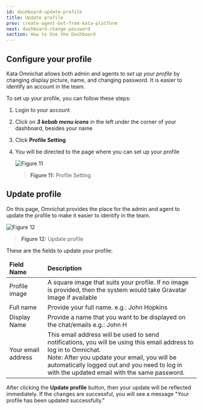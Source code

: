 ```yaml
---
id: dashboard-update-profile
title: Update profile
prev: create-agent-bot-from-kata-platform
next: dashboard-change-password
section: How to Use the Dashboard
---
```


## Configure your profile

Kata Omnichat allows both admin and agents to _set up your profile_ by changing display picture, name, and changing password. It is easier to identify an account in the team.

To set up your profile, you can follow these steps:

1. Login to your account
2. Click on **_3 kebab menu icons_** in the left under the corner of your dashboard, besides your name
3. Click **Profile Setting**
4. You will be directed to the page where you can set up your profile

    ![Figure 11](/assets/images/products/kata-omnichat/image11.png)

    > **Figure 11:** Profile Setting

## Update profile

On this page, Omnichat provides the place for the admin and agent to update the profile to make it easier to identify in the team.

![Figure 12](/assets/images/products/kata-omnichat/image12.png)

> **Figure 12:** Update profile

These are the fields to update your profile:

<table>
<thead>
  <tr>
   <td><strong>Field Name</strong>
   </td>
   <td><strong>Description</strong>
   </td>
  </tr></thead>
  <tr>
   <td>Profile image
   </td>
   <td>A square image that suits your profile. If no image is provided, then the system would take Gravatar Image if available
   </td>
  </tr>
  <tr>
   <td>Full name
   </td>
   <td>Provide your full name. e.g.: John Hopkins
   </td>
  </tr>
  <tr>
   <td>Display Name
   </td>
   <td>Provide a name that you want to be displayed on the chat/emails e.g.: John H
   </td>
  </tr>
  <tr>
   <td>Your email address
   </td>
   <td>This email address will be used to send notifications, you will be using this email address to log in to Omnichat.
<br/>
Note: After you update your email, you will be automatically logged out and you need to log in with the updated email with the same password.
   </td>
  </tr>
</table>

After clicking the **Update profile** button, then your update will be reflected immediately. If the changes are successful, you will see a message "Your profile has been updated successfully."
